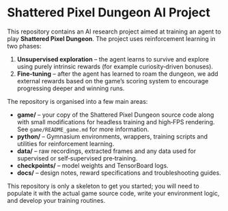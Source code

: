 # Shattered Pixel Dungeon AI Project

This repository contains an AI research project aimed at training an agent to play **Shattered Pixel Dungeon**.  The project uses reinforcement learning in two phases:

1. **Unsupervised exploration** – the agent learns to survive and explore using purely intrinsic rewards (for example curiosity‑driven bonuses).
2. **Fine‑tuning** – after the agent has learned to roam the dungeon, we add external rewards based on the game’s scoring system to encourage progressing deeper and winning runs.

The repository is organised into a few main areas:

- **game/** – your copy of the Shattered Pixel Dungeon source code along with small modifications for headless training and high‑FPS rendering.  See `game/README_game.md` for more information.
- **python/** – Gymnasium environments, wrappers, training scripts and utilities for reinforcement learning.
- **data/** – raw recordings, extracted frames and any data used for supervised or self‑supervised pre‑training.
- **checkpoints/** – model weights and TensorBoard logs.
- **docs/** – design notes, reward specifications and troubleshooting guides.

This repository is only a skeleton to get you started; you will need to populate it with the actual game source code, write your environment logic, and develop your training routines.
